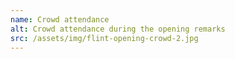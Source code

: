 ```yaml
---
name: Crowd attendance
alt: Crowd attendance during the opening remarks
src: /assets/img/flint-opening-crowd-2.jpg
---
```


